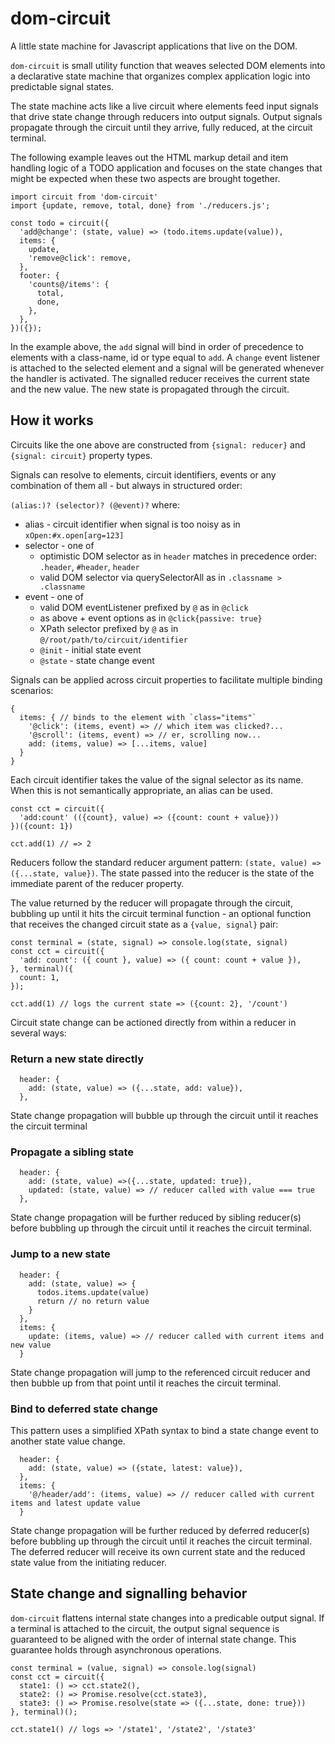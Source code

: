 # dom-circuit

A little state machine for Javascript applications that live on the DOM.

`dom-circuit` is small utility function that weaves selected DOM elements into a declarative state machine that organizes complex application logic into predictable signal states.

The state machine acts like a live circuit where elements feed input signals that drive state change through reducers into output signals. Output signals propagate through the circuit until they arrive, fully reduced, at the circuit terminal.

The following example leaves out the HTML markup detail and item handling logic of a TODO application and focuses on the state changes that might be expected when these two aspects are brought together.

```
import circuit from 'dom-circuit'
import {update, remove, total, done} from './reducers.js';

const todo = circuit({
  'add@change': (state, value) => (todo.items.update(value)),
  items: {
    update,
    'remove@click': remove,
  },
  footer: {
    'counts@/items': {
      total,
      done,
    },
  },
})({});
```

In the example above, the `add` signal will bind in order of precedence to elements with a class-name, id or type equal to `add`. A `change` event listener is attached to the selected element and a signal will be generated whenever the handler is activated. The signalled reducer receives the current state and the new value. The new state is propagated through the circuit.

## How it works

Circuits like the one above are constructed from `{signal: reducer}` and `{signal: circuit}` property types.

Signals can resolve to elements, circuit identifiers, events or any combination of them all - but always in structured order:

`(alias:)? (selector)? (@event)?` where:

- alias - circuit identifier when signal is too noisy as in `xOpen:#x.open[arg=123]`
- selector - one of
  - optimistic DOM selector as in `header` matches in precedence order: `.header`, `#header`, `header`
  - valid DOM selector via querySelectorAll as in `.classname > .classname`
- event - one of
  - valid DOM eventListener prefixed by `@` as in `@click`
  - as above + event options as in `@click{passive: true}`
  - XPath selector prefixed by `@` as in `@/root/path/to/circuit/identifier`
  - `@init` - initial state event
  - `@state` - state change event

Signals can be applied across circuit properties to facilitate multiple binding scenarios:

```
{
  items: { // binds to the element with `class="items"`
    '@click': (items, event) => // which item was clicked?...
    '@scroll': (items, event) => // er, scrolling now...
    add: (items, value) => [...items, value]
  }
}
```

Each circuit identifier takes the value of the signal selector as its name. When this is not semantically appropriate, an alias can be used.

```
const cct = circuit({
  'add:count' (({count}, value) => ({count: count + value}))
})({count: 1})

cct.add(1) // => 2
```

Reducers follow the standard reducer argument pattern: `(state, value) => ({...state, value})`. The state passed into the reducer is the state of the immediate parent of the reducer property.

The value returned by the reducer will propagate through the circuit, bubbling up until it hits the circuit terminal function - an optional function that receives the changed circuit state as a `{value, signal}` pair:

```
const terminal = (state, signal) => console.log(state, signal)
const cct = circuit({
  'add: count': ({ count }, value) => ({ count: count + value }),
}, terminal)({
  count: 1,
});

cct.add(1) // logs the current state => ({count: 2}, '/count')
```

Circuit state change can be actioned directly from within a reducer in several ways:

### Return a new state directly

```
  header: {
    add: (state, value) => ({...state, add: value}),
  },
```

State change propagation will bubble up through the circuit until it reaches the circuit terminal

### Propagate a sibling state

```
  header: {
    add: (state, value) =>({...state, updated: true}),
    updated: (state, value) => // reducer called with value === true
  },
```

State change propagation will be further reduced by sibling reducer(s) before bubbling up through the circuit until it reaches the circuit terminal.

### Jump to a new state

```
  header: {
    add: (state, value) => {
      todos.items.update(value)
      return // no return value
    }
  },
  items: {
    update: (items, value) => // reducer called with current items and new value
  }
```

State change propagation will jump to the referenced circuit reducer and then bubble up from that point until it reaches the circuit terminal.

### Bind to deferred state change

This pattern uses a simplified XPath syntax to bind a state change event to another state value change.

```
  header: {
    add: (state, value) => ({state, latest: value}),
  },
  items: {
    '@/header/add': (items, value) => // reducer called with current items and latest update value
  }
```

State change propagation will be further reduced by deferred reducer(s) before bubbling up through the circuit until it reaches the circuit terminal. The deferred reducer will receive its own current state and the reduced state value from the initiating reducer.

## State change and signalling behavior

`dom-circuit` flattens internal state changes into a predicable output signal. If a terminal is attached to the circuit, the output signal sequence is guaranteed to be aligned with the order of internal state change. This guarantee holds through asynchronous operations.

```
const terminal = (value, signal) => console.log(signal)
const cct = circuit({
  state1: () => cct.state2(),
  state2: () => Promise.resolve(cct.state3),
  state3: () => Promise.resolve(state => ({...state, done: true}))
}, terminal)();

cct.state1() // logs => '/state1', '/state2', '/state3'
```
